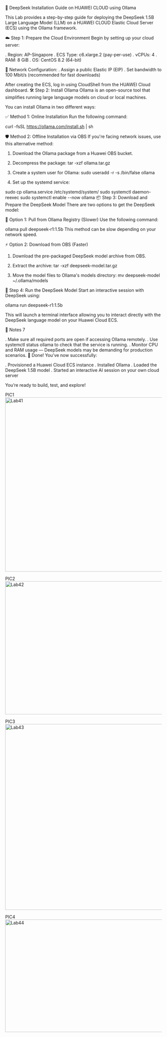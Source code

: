🚀 DeepSeek Installation Guide on HUAWEI CLOUD using Ollama

This Lab provides a step-by-step guide for deploying the DeepSeek 1.5B Large Language Model (LLM) on a HUAWEI CLOUD Elastic Cloud Server (ECS) using the Ollama framework.

☁️ Step 1: Prepare the Cloud Environment
Begin by setting up your cloud server:

. Region: AP-Singapore
. ECS Type: c6.xlarge.2 (pay-per-use)
. vCPUs: 4
. RAM: 8 GiB
. OS: CentOS 8.2 (64-bit)

🔌 Network Configuration:
. Assign a public Elastic IP (EIP)
. Set bandwidth to 100 Mbit/s (recommended for fast downloads)

After creating the ECS, log in using CloudShell from the HUAWEI Cloud dashboard.
🛠️ Step 2: Install Ollama
Ollama is an open-source tool that simplifies running large language models on cloud or local machines.

You can install Ollama in two different ways:

✅ Method 1: Online Installation
Run the following command:

curl -fsSL https://ollama.com/install.sh | sh

🛡️ Method 2: Offline Installation via OBS
If you're facing network issues, use this alternative method:

1. Download the Ollama package from a Huawei OBS bucket.
2. Decompress the package:
tar -xzf ollama.tar.gz

3. Create a system user for Ollama:
sudo useradd -r -s /bin/false ollama

4. Set up the systemd service:
   
sudo cp ollama.service /etc/systemd/system/
sudo systemctl daemon-reexec
sudo systemctl enable --now ollama
📦 Step 3: Download and Prepare the DeepSeek Model
There are two options to get the DeepSeek model:

🐢 Option 1: Pull from Ollama Registry (Slower)
Use the following command:

ollama pull deepseek-r1:1.5b
This method can be slow depending on your network speed.

⚡ Option 2: Download from OBS (Faster)

1. Download the pre-packaged DeepSeek model archive from OBS.
2. Extract the archive:
tar -xzf deepseek-model.tar.gz

4. Move the model files to Ollama's models directory:
mv deepseek-model ~/.ollama/models

🧠 Step 4: Run the DeepSeek Model
Start an interactive session with DeepSeek using:

ollama run deepseek-r1:1.5b

This will launch a terminal interface allowing you to interact directly with the DeepSeek language model on your Huawei Cloud ECS.

📌 Notes
7

. Make sure all required ports are open if accessing Ollama remotely.
. Use systemctl status ollama to check that the service is running.
. Monitor CPU and RAM usage — DeepSeek models may be demanding for production scenarios.
🎉 Done!
You’ve now successfully:

. Provisioned a Huawei Cloud ECS instance
. Installed Ollama
. Loaded the DeepSeek 1.5B model
. Started an interactive AI session on your own cloud server

You’re ready to build, test, and explore!

PIC1
<img width="777" height="560" alt="Lab41" src="https://github.com/user-attachments/assets/01839b08-04b2-42a6-a162-c673285909ec" />

PIC2
<img width="789" height="428" alt="Lab42" src="https://github.com/user-attachments/assets/1f613793-9fac-4096-abef-15e4adfdaca4" />

PIC3
<img width="788" height="597" alt="Lab43" src="https://github.com/user-attachments/assets/8fd28c6e-2074-4d1c-b9d7-529e5a6fbecf" />

PIC4
<img width="781" height="362" alt="Lab44" src="https://github.com/user-attachments/assets/08ebe066-b2b8-4d0b-94e3-3d1d583c48bd" />



